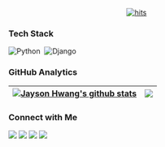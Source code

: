 <div align=center>
  
[![hits](https://myhits.vercel.app/api/hit/https%3A%2F%2Fgithub.com%2Fjhwang0801?color=purple&label=hits&size=small)](https://myhits.vercel.app)

</div>


### Tech Stack

![Python](https://img.shields.io/badge/-Python-05122A?style=flat&logo=python)&nbsp;
![Django](https://img.shields.io/badge/-Django-05122A?style=flat&logo=django&logoColor=092E20)&nbsp;

### GitHub Analytics

| <a href="https://github.com/jhwang0801/github-readme-stats"><img align="center" src="https://github-readme-stats.vercel.app/api?username=jhwang0801&show_icons=true&include_all_commits=true&theme=buefy&hide_border=true" alt="Jayson Hwang's github stats" /></a> | <a href="https://github.com/jhwang0801/github-readme-stats"><img align="center" src="https://github-readme-stats.vercel.app/api/top-langs/?username=jhwang0801&layout=compact&theme=buefy&hide_border=true" /></a> |
| ------------- | ------------- |

### Connect with Me

<p align="left">
<a href="https://linkedin.com/in/jaeseung-hwang-b61982166/"><img src="https://img.shields.io/badge/-LinkedIn-0077B5?style=flat&logo=Linkedin&logoColor=white"/></a>
<a href="mailto:jhwang90801@gmail.com"><img src="https://img.shields.io/badge/-Gmail-D14836?style=flat&logo=Gmail&logoColor=white"/></a>
<a href="https://velog.io/@jhwang"><img src="https://img.shields.io/badge/-Tech_Blog-A78DD2?style=flat&logo=Velog&logoColor=white"/></a>
<a href="https://jhwang0801.notion.site/aaa991aa3f9049d7ac88f9bb935677fb"><img src="https://img.shields.io/badge/-Notion_Resume-2D1357?style=flat&logo=Notion&logoColor=white"/></a>
</p>
